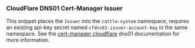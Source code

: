 ### CloudFlare DNS01 Cert-Manager Issuer

This snippet places the `Issuer` into the `cattle-system` namespace, requires an existing api-key secret named `cfdns01-issuer-account-key` in the same namespace.
See the [cert-manager cloudflare](https://cert-manager.io/docs/configuration/acme/dns01/cloudflare/) dns01 documentation for more information.

